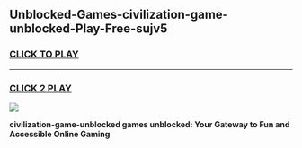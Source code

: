 
## Unblocked-Games-civilization-game-unblocked-Play-Free-sujv5
<h3>
<a href="https://premium76.site?title=civilization-game-unblocked&ref=18A1">CLICK TO PLAY</a></h3>
<hr>

<h3>
<a href="https://premium76.site?title=civilization-game-unblocked&ref=18A1">CLICK 2 PLAY</a>
  
</h3>

<a href="https://premium76.site?title=civilization-game-unblocked&ref=18A1"><img src="https://clearcache.store/games.png"></a>


**civilization-game-unblocked games unblocked: Your Gateway to Fun and Accessible Online Gaming**
